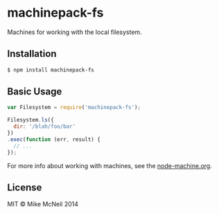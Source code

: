 # machinepack-fs

Machines for working with the local filesystem.

## Installation

```sh
$ npm install machinepack-fs
```

## Basic Usage

```javascript
var Filesystem = require('machinepack-fs');

Filesystem.ls({
  dir: '/blah/foo/bar'
})
.exec(function (err, result) {
  // ...
});
```

For more info about working with machines, see the [node-machine.org](http://node-machine.org).


## License

MIT &copy; Mike McNeil 2014
